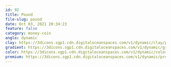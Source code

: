 ```yaml
---
id: 92
title: Pound
file-slug: pound
date: Oct 03, 2021 20:34:23
feature: false
category: money-coin
angle: dynamic
clay: https://3dicons.sgp1.cdn.digitaloceanspaces.com/v1/dynamic/clay/pound-dynamic-clay.png
gradient: https://3dicons.sgp1.cdn.digitaloceanspaces.com/v1/dynamic/gradient/pound-dynamic-gradient.png
color: https://3dicons.sgp1.cdn.digitaloceanspaces.com/v1/dynamic/color/pound-dynamic-color.png
premium: https://3dicons.sgp1.cdn.digitaloceanspaces.com/v1/dynamic/premium/pound-dynamic-premium.png
---
```


